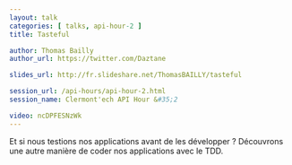 ```yaml
---
layout: talk
categories: [ talks, api-hour-2 ]
title: Tasteful

author: Thomas Bailly
author_url: https://twitter.com/Daztane

slides_url: http://fr.slideshare.net/ThomasBAILLY/tasteful

session_url: /api-hours/api-hour-2.html
session_name: Clermont'ech API Hour &#35;2

video: ncDPFESNzWk
---
```


Et si nous testions nos applications avant de les développer ? Découvrons une
autre manière de coder nos applications avec le TDD.

